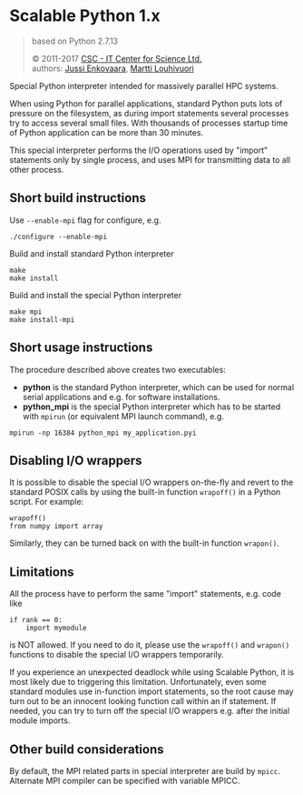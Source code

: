 # Scalable Python 1.x 

> based on Python 2.7.13
>
> &copy; 2011-2017
>  [CSC - IT Center for Science Ltd.](http://github.com/CSCfi)   
> authors: 
>  [Jussi Enkovaara](http://github.com/jussienko),
>  [Martti Louhivuori](http://github.com/mlouhivu)

Special Python interpreter intended for massively parallel HPC systems.

When using Python for parallel applications, standard Python puts
lots of pressure on the filesystem, as during import statements
several processes try to access several small files. With thousands
of processes startup time of Python application can be more than
30 minutes.

This special interpreter performs the I/O operations used by "import"
statements only by single process, and uses MPI for transmitting data to
all other process.

## Short build instructions

Use `--enable-mpi` flag for configure, e.g.

    ./configure --enable-mpi

Build and install standard Python interpreter

    make
    make install

Build and install the special Python interpreter

    make mpi
    make install-mpi

## Short usage instructions

The procedure described above creates two executables:

- **python** is the standard Python interpreter, which can be used for normal
  serial applications and e.g. for software installations.
- **python_mpi** is the special Python interpreter which has to be started with
  `mpirun` (or equivalent MPI launch command), e.g.

```
mpirun -np 16384 python_mpi my_application.pyi
```

## Disabling I/O wrappers

It is possible to disable the special I/O wrappers on-the-fly and revert to
the standard POSIX calls by using the built-in function `wrapoff()` in a
Python script. For example:

    wrapoff()
    from numpy import array

Similarly, they can be turned back on with the built-in function `wrapon()`.

## Limitations

All the process have to perform the same "import" statements, e.g. code like

    if rank == 0:
        import mymodule

is NOT allowed. If you need to do it, please use the `wrapoff()` and
`wrapon()` functions to disable the special I/O wrappers temporarily.

If you experience an unexpected deadlock while using Scalable Python, it is
most likely due to triggering this limitation. Unfortunately, even some
standard modules use in-function import statements, so the root cause may turn
out to be an innocent looking function call within an if statement. If needed,
you can try to turn off the special I/O wrappers e.g. after the initial module
imports.

## Other build considerations

By default, the MPI related parts in special interpreter are build by `mpicc`.
Alternate MPI compiler can be specified with variable MPICC.
